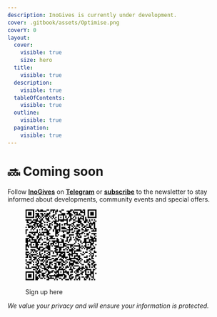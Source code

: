 ```yaml
---
description: InoGives is currently under development.
cover: .gitbook/assets/Optimise.png
coverY: 0
layout:
  cover:
    visible: true
    size: hero
  title:
    visible: true
  description:
    visible: true
  tableOfContents:
    visible: true
  outline:
    visible: true
  pagination:
    visible: true
---
```


# 🔜 Coming soon

Follow [**InoGives**](https://inogives.org/) on [**Telegram**](https://t.me/inogives\_org/) or [**subscribe**](https://t.me/inogives\_org/) to the newsletter to stay informed about developments, community events and special offers.

<div align="left">

<figure><img src=".gitbook/assets/InoGives _ Opt-in form QR code.png" alt="" width="160"><figcaption><p>Sign up here</p></figcaption></figure>

</div>

_We value your privacy and will ensure your information is protected._
